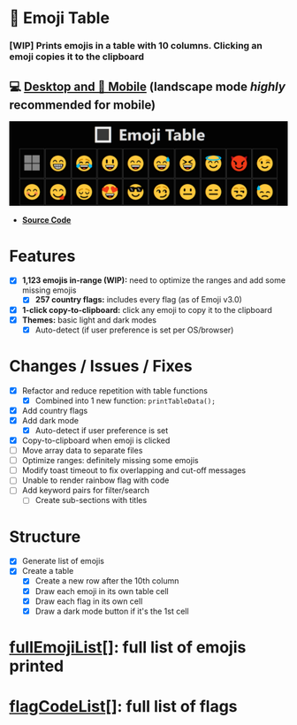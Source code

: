 # 🔳 Emoji Table

### [WIP] Prints emojis in a table with 10 columns. Clicking an emoji copies it to the clipboard

## 💻 [Desktop and 📱 Mobile](https://ateadaze.github.io/emoji_table/) (landscape mode _highly_ recommended for mobile)

![emoji_table-repo_banner](/images/emoji_table-header.png)

* **[Source Code](https://github.com/ATeaDaze/ateadaze.github.io/blob/main/emoji_table/scripts/main.js)**

# Features
* [x] **1,123 emojis in-range (WIP):** need to optimize the ranges and add some missing emojis
  * [x] **257 country flags:** includes every flag (as of Emoji v3.0)
* [x] **1-click copy-to-clipboard:** click any emoji to copy it to the clipboard
* [x] **Themes:** basic light and dark modes
  * [x] Auto-detect (if user preference is set per OS/browser)

# Changes / Issues / Fixes
* [x] Refactor and reduce repetition with table functions
  * [x] Combined into 1 new function: `printTableData();`
* [x] Add country flags
* [x] Add dark mode
  * [x] Auto-detect if user preference is set
* [x] Copy-to-clipboard when emoji is clicked
* [ ] Move array data to separate files
* [ ] Optimize ranges: definitely missing some emojis
* [ ] Modify toast timeout to fix overlapping and cut-off messages
* [ ] Unable to render rainbow flag with code
* [ ] Add keyword pairs for filter/search
  * [ ] Create sub-sections with titles

# Structure
* [x] Generate list of emojis
* [x] Create a table
  * [x] Create a new row after the 10th column
  * [x] Draw each emoji in its own table cell
  * [x] Draw each flag in its own cell
  * [x] Draw a dark mode button if it's the 1st cell

# [**fullEmojiList[]**](https://github.com/ATeaDaze/ateadaze.github.io/blob/main/emoji_table/fullEmojiList.md): full list of emojis printed

# [**flagCodeList[]**](https://github.com/ATeaDaze/ateadaze.github.io/blob/main/emoji_table/flagCodeList.md): full list of flags
